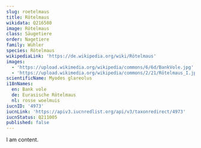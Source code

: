 ```yaml
---
slug: roetelmaus
title: Rötelmaus
wikidata: Q216580
image: Rötelmaus
class: Säugetiere
order: Nagetiere
family: Wühler
species: Rötelmaus
wikipediaLink: 'https://de.wikipedia.org/wiki/Rötelmaus'
images:
  - 'https://upload.wikimedia.org/wikipedia/commons/6/6d/BankVole.jpg'
  - 'https://upload.wikimedia.org/wikipedia/commons/2/21/Rötelmaus_I.jpg'
scientificName: Myodes glareolus
i18nNames:
  en: Bank vole
  de: Eurasische Rötelmaus
  nl: rosse woelmuis
iucnID: '4973'
iucnLink: 'https://apiv3.iucnredlist.org/api/v3/taxonredirect/4973'
iucnStatus: Q211005
published: false
---
```


I am content.
